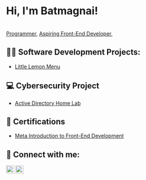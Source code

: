 <h1>Hi, I'm Batmagnai!</h1> <br/><a href="https://github.com/chemicalwolf1836">Programmer</a>, <a href="https://www.linkedin.com/in/batmagnai-ganbaatar-025a94211/">Aspiring Front-End Developer</a>, 

<h2>👨‍💻 Software Development Projects:</h2>
<ul>
<li> <a href =https://github.com/chemicalwolf1836/Little-Lemon-Menu/blob/main/README.md>Little Lemon Menu</a> </li>
</ul>

<h2>💻 Cybersecurity Project</h2>
<ul>
 <li><a href=https://github.com/chemicalwolf1836/Active-Directory-Lab>Active Directory Home Lab</a></li>
</ul> 


<h2>📄 Certifications</h2>
<ul>
 <li><a href="https://www.coursera.org/account/accomplishments/verify/KLN73ZVA7FQA">Meta Introduction to Front-End Development</a></li>
</ul> 



<h2> 🤳 Connect with me:</h2>


[<img align="left" alt="JoshMadakor | LinkedIn" width="22px" src="https://cdn.jsdelivr.net/npm/simple-icons@v3/icons/linkedin.svg" />][linkedin]
[<img align="left" alt="JoshMadakor | Instagram" width="22px" src="https://cdn.jsdelivr.net/npm/simple-icons@v3/icons/instagram.svg" />][instagram]


[instagram]: https://www.instagram.com/seandavis1836/
[linkedin]: https://linkedin.com/in/batmagnai-ganbaatar-025a94211

<!--
**joshmadakor1/joshmadakor1** is a ✨ _special_ ✨ repository because its `README.md` (this file) appears on your GitHub profile.

Here are some ideas to get you started:

- 🔭 I’m currently working on ...
- 🌱 I’m currently learning ...
- 👯 I’m looking to collaborate on ...
- 🤔 I’m looking for help with ...
- 💬 Ask me about ...
- 📫 How to reach me: ...
- 😄 Pronouns: ...
- ⚡ Fun fact: ...
-->
